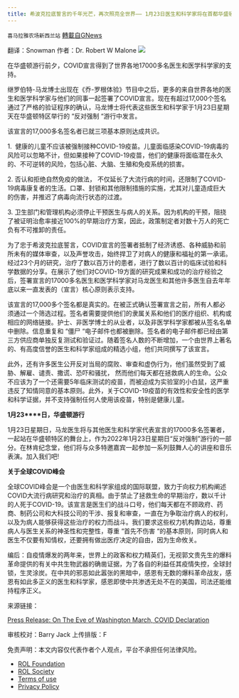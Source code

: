 ```yaml
---
title: 希波克拉底誓言的千年光芒，再次照亮全世界—— 1月23日医生和科学家将在首都华盛顿举行&#8221;反对强制 &#8220;的庄严和隆重大游行
---
```

`喜马拉雅农场新西兰站` [轉載自GNews](https://gnews.org/zh-hans/1893883/)

翻译：Snowman
作者：Dr. Robert W Malone
![](https://assets.gnews.org/wp-content/uploads/2022/01/6add3b4ad6703eb8.png)


在华盛顿游行前夕，COVID宣言得到了世界各地17000多名医生和医学科学家的支持。

继罗伯特-马龙博士出现在《乔-罗根体验》节目中之后，更多的来自世界各地的医生和医学科学家与他们的同事一起签署了COVID宣言。现在有超过17,000个签名通过了严格的验证程序的确认，马龙博士将代表这些医生和科学家于1月23日星期天在华盛顿特区举行的 “反对强制 “游行中发言。

该宣言的17,000多名签名者已就三项基本原则达成共识。

1.  健康的儿童不应该被强制接种COVID-19疫苗。儿童面临感染COVID-19病毒的风险可以忽略不计，但如果接种了COVID-19疫苗，他们的健康将面临潜在永久的、不可逆转的风险，包括心脏、大脑、生殖和免疫系统的损害。

2. 否认和拒绝自然免疫的做法， 不仅延长了大流行病的时间，还限制了COVID-19病毒康复者的生活。口罩、封锁和其他限制措施的实施，尤其对儿童造成巨大的伤害，并推迟了病毒向流行状态的过渡。

3. 卫生部门和管理机构必须停止干预医生与病人的关系。因为机构的干预，阻挠了被证明治愈率接近100%的早期治疗方案，因此，政策制定者对数十万人的死亡负有不可推卸的责任。

为了忠于希波克拉底誓言，COVID宣言的签署者抵制了经济诱惑、各种威胁和前所未有的媒体审查，以及声誉攻击，始终捍卫了对病人的健康和福祉的第一承诺。经过23个月的研究，治疗了数以百万计的患者，进行了数以百计的临床试验和科学数据的分享。在展示了他们对COVID-19方面的研究成果和成功的治疗经验之后，签署宣言的17000多名医生和医学科学家对马龙医生和其他许多医生自去年年底以来一直发表的（宣言）核心原则表示支持。

该宣言的17,000多个签名都是真实的。在被正式确认签署宣言之前，所有人都必须通过一个筛选过程。签名者需要提供他们的隶属关系和他们的医疗组织、机构或相应的网络链接。护士、非医学博士的从业者，以及非医学科学家都被从签名名单中删除。信息重复和 “僵尸 “电子邮件也都被删除。签名者的电子邮件都已经由第三方供应商单独反复测试和验证过。随着签名人数的不断增加，一个由世界上著名的、有高度信誉的医生和科学家组成的精选小组，他们共同撰写了该宣言。

此外，还有许多医生公开反对当局的腐败、审查和虚伪行为，他们虽然受到了威胁、解雇、谴责、撒谎、恐吓和骚扰， 然而他们每天都在拯救病人的生命。公众不应该为了一个还需要5年临床测试的疫苗，而被迫成为实验室的小白鼠，这严重违反了知情同意的基本原则。此外，关于COVID-19疫苗的有效性和安全性的医学和科学证据，并不支持强制任何人使用该疫苗，特别是健康儿童。

**1****月****23****日，华盛顿游行**

1月23日星期日，马龙医生将与其他医生和科学家代表宣言的17000多名签署者，一起站在华盛顿特区的舞台上，作为2022年1月23日星期日“反对强制”游行的一部分。在林肯纪念堂，他们将与众多特邀嘉宾一起参加一系列鼓舞人心的讲座和音乐表演。加入我们吧!

**关于全球****COVID****峰会**

全球COVID峰会是一个由医生和科学家组成的国际联盟，致力于向权力机构阐述COVID大流行病研究和治疗的真相。由于禁止了拯救生命的早期治疗，数以千计的人死于COVID-19。该宣言是医生们的战斗口号，他们每天都在不顾政府、药商、制药公司和大科技公司的干涉、报复和审查，一直在为争取治疗病人的权利，以及为病人能够获得这些治疗的权力而战斗。我们要求这些权力机构靠边站，尊重病人与医生关系的神圣性和完整性，尊重 “首先不伤害 “的基本原则，同时病人和医生不仅要有知情权，还要拥有做出医疗决定的自由，因为生命攸关。

编后：自疫情爆发的两年来，世界上的政客和权力精英们，无视郭文贵先生的爆料革命提供的有关中共生物武器的确凿证据，为了各自的利益任其疫情失控，全球封锁，生灵涂炭。在中共的邪恶如此嚣张的黑暗中，感恩有无数的爆料革命战友，感恩有如此多正义的医生和科学家，感恩即使中共渗透无处不在的美国，司法还能维持程序正义。

来源链接：

[Press Release: On The Eve of Washington March, COVID Declaration](https://rwmalonemd.substack.com/p/press-release-on-the-eve-of-washington?token=eyJ1c2VyX2lkIjo2OTU2NjA5MCwicG9zdF9pZCI6NDc1MTMzMTcsIl8iOiJuK1ZTTyIsImlhdCI6MTY0MjgxMjUwNCwiZXhwIjoxNjQyODE2MTA0LCJpc3MiOiJwdWItNTgzMjAwIiwic3ViIjoicG9zdC1yZWFjdGlvbiJ9.N1m1ZodSrn8t8JhkbBmOwgokEf3Z0m_oOJZ63rkDDak)

审核校对：Barry Jack
上传排版：F

 

免责声明：本文内容仅代表作者个人观点，平台不承担任何法律风险。

- [ROL Foundation](https://rolfoundation.org/)
- [ROL Society](https://rolsociety.org/)
- [Terms of use](https://gnews.org/terms-of-use-3/)
- [Privacy Policy](https://gnews.org/privacy-policy/)
